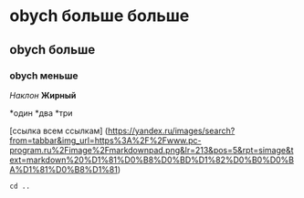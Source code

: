 # obych больше больше
## obych больше
### obych меньше

*Наклон*
**Жирный**

*один
*два
*три

[ссылка всем ссылкам] (https://yandex.ru/images/search?from=tabbar&img_url=https%3A%2F%2Fwww.pc-program.ru%2Fimage%2Fmarkdownpad.png&lr=213&pos=5&rpt=simage&text=markdown%20%D1%81%D0%B8%D0%BD%D1%82%D0%B0%D0%BA%D1%81%D0%B8%D1%81)

```
cd ..
```

